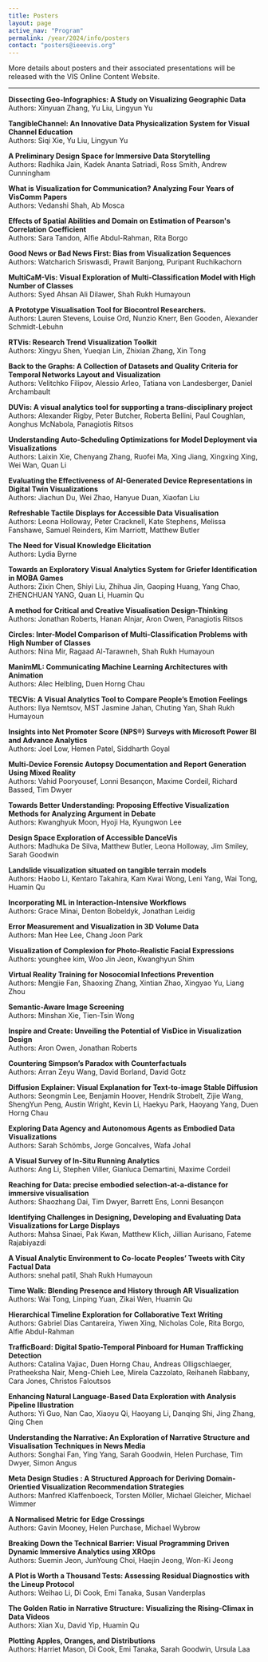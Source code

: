 ```yaml
---
title: Posters
layout: page
active_nav: "Program"
permalink: /year/2024/info/posters
contact: "posters@ieeevis.org"
---
```


More details about posters and their associated presentations will be released with the VIS Online Content Website.

<hr />

**Dissecting Geo-Infographics: A Study on Visualizing Geographic Data**<br/>
Authors: Xinyuan Zhang, Yu Liu, Lingyun Yu

**TangibleChannel: An Innovative Data Physicalization System for Visual Channel Education**<br/>
Authors: Siqi Xie, Yu Liu, Lingyun Yu

**A Preliminary Design Space for Immersive Data Storytelling**<br/>
Authors: Radhika Jain, Kadek Ananta Satriadi, Ross Smith, Andrew Cunningham

**What is Visualization for Communication? Analyzing Four Years of VisComm Papers**<br/>
Authors: Vedanshi Shah, Ab Mosca

**Effects of Spatial Abilities and Domain on Estimation of Pearson's Correlation Coefficient**<br/>
Authors: Sara Tandon, Alfie Abdul-Rahman, Rita Borgo

**Good News or Bad News First: Bias from Visualization Sequences**<br/>
Authors: Watcharich Sriswasdi, Prawit Banjong, Puripant Ruchikachorn

**MultiCaM-Vis: Visual Exploration of Multi-Classification Model with High Number of Classes**<br/>
Authors: Syed Ahsan Ali Dilawer, Shah Rukh Humayoun

**A Prototype Visualisation Tool for Biocontrol Researchers.**<br/>
Authors: Lauren Stevens, Louise Ord, Nunzio Knerr, Ben Gooden, Alexander Schmidt-Lebuhn

**RTVis: Research Trend Visualization Toolkit**<br/>
Authors: Xingyu Shen, Yueqian Lin, Zhixian Zhang, Xin Tong

**Back to the Graphs: A Collection of Datasets and Quality Criteria for Temporal Networks Layout and Visualization**<br/>
Authors: Velitchko Filipov, Alessio Arleo, Tatiana von Landesberger, Daniel Archambault

**DUVis: A visual analytics tool for supporting a trans-disciplinary project**<br/>
Authors: Alexander Rigby, Peter Butcher, Roberta Bellini, Paul Coughlan, Aonghus McNabola, Panagiotis Ritsos

**Understanding Auto-Scheduling Optimizations for Model Deployment via Visualizations**<br/>
Authors: Laixin Xie, Chenyang Zhang, Ruofei Ma, Xing Jiang, Xingxing Xing, Wei Wan, Quan Li

**Evaluating the Effectiveness of AI-Generated Device Representations in Digital Twin Visualizations**<br/>
Authors: Jiachun Du, Wei Zhao, Hanyue Duan, Xiaofan Liu

**Refreshable Tactile Displays for Accessible Data Visualisation**<br/>
Authors: Leona Holloway, Peter Cracknell, Kate Stephens, Melissa Fanshawe, Samuel Reinders, Kim Marriott, Matthew Butler

**The Need for Visual Knowledge Elicitation**<br/>
Authors: Lydia Byrne

**Towards an Exploratory Visual Analytics System for Griefer Identification in MOBA Games**<br/>
Authors: Zixin Chen, Shiyi Liu, Zhihua Jin, Gaoping Huang, Yang Chao, ZHENCHUAN YANG, Quan Li, Huamin Qu

**A method for Critical and Creative Visualisation Design-Thinking**<br/>
Authors: Jonathan Roberts, Hanan Alnjar, Aron Owen, Panagiotis Ritsos

**Circles: Inter-Model Comparison of Multi-Classification Problems with High Number of Classes**<br/>
Authors: Nina Mir, Ragaad Al-Tarawneh, Shah Rukh Humayoun

**ManimML: Communicating Machine Learning Architectures with Animation**<br/>
Authors: Alec Helbling, Duen Horng Chau

**TECVis: A Visual Analytics Tool to Compare People’s Emotion Feelings**<br/>
Authors: Ilya Nemtsov, MST Jasmine Jahan, Chuting Yan, Shah Rukh Humayoun

**Insights into Net Promoter Score (NPS®) Surveys with Microsoft Power BI and Advance Analytics**<br/>
Authors: Joel Low, Hemen Patel, Siddharth Goyal

**Multi-Device Forensic Autopsy Documentation and Report Generation Using Mixed Reality**<br/>
Authors: Vahid Pooryousef, Lonni Besançon, Maxime Cordeil, Richard Bassed, Tim Dwyer

**Towards Better Understanding: Proposing Effective Visualization Methods for Analyzing Argument in Debate**<br/>
Authors: Kwanghyuk Moon, Hyoji Ha, Kyungwon Lee

**Design Space Exploration of Accessible DanceVis**<br/>
Authors: Madhuka De Silva, Matthew Butler, Leona Holloway, Jim Smiley, Sarah Goodwin

**Landslide visualization situated on tangible terrain models**<br/>
Authors: Haobo Li, Kentaro Takahira, Kam Kwai Wong, Leni Yang, Wai Tong, Huamin Qu

**Incorporating ML in Interaction-Intensive Workflows**<br/>
Authors: Grace Minai, Denton Bobeldyk, Jonathan Leidig

**Error Measurement and Visualization in 3D Volume Data**<br/>
Authors: Man Hee Lee, Chang Joon Park

**Visualization of Complexion for Photo-Realistic Facial Expressions**<br/>
Authors: younghee kim, Woo Jin Jeon, Kwanghyun Shim

**Virtual Reality Training for Nosocomial Infections Prevention**<br/>
Authors: Mengjie Fan, Shaoxing Zhang, Xintian Zhao, Xingyao Yu, Liang Zhou

**Semantic-Aware Image Screening**<br/>
Authors: Minshan Xie, Tien-Tsin Wong

**Inspire and Create: Unveiling the Potential of VisDice in Visualization Design**<br/>
Authors: Aron Owen, Jonathan Roberts

**Countering Simpson’s Paradox with Counterfactuals**<br/>
Authors: Arran Zeyu Wang, David Borland, David Gotz

**Diffusion Explainer: Visual Explanation for Text-to-image Stable Diffusion**<br/>
Authors: Seongmin Lee, Benjamin Hoover, Hendrik Strobelt, Zijie Wang, ShengYun Peng, Austin Wright, Kevin Li, Haekyu Park, Haoyang Yang, Duen Horng Chau

**Exploring Data Agency and Autonomous Agents as Embodied Data Visualizations**<br/>
Authors: Sarah Schömbs, Jorge Goncalves, Wafa Johal

**A Visual Survey of In-Situ Running Analytics**<br/>
Authors: Ang Li, Stephen Viller, Gianluca Demartini, Maxime Cordeil

**Reaching for Data: precise embodied selection-at-a-distance for immersive visualisation**<br/>
Authors: Shaozhang Dai, Tim Dwyer, Barrett Ens, Lonni Besançon

**Identifying Challenges in Designing, Developing and Evaluating Data Visualizations for Large Displays**<br/>
Authors: Mahsa Sinaei, Pak Kwan, Matthew Klich, Jillian Aurisano, Fateme Rajabiyazdi

**A Visual Analytic Environment to Co-locate Peoples’ Tweets with City Factual Data**<br/>
Authors: snehal patil, Shah Rukh Humayoun

**Time Walk: Blending Presence and History through AR Visualization**<br/>
Authors: Wai Tong, Linping Yuan, Zikai Wen, Huamin Qu

**Hierarchical Timeline Exploration for Collaborative Text Writing**<br/>
Authors: Gabriel Dias Cantareira, Yiwen Xing, Nicholas Cole, Rita Borgo, Alfie Abdul-Rahman

**TrafficBoard: Digital Spatio-Temporal Pinboard for Human Trafficking Detection**<br/>
Authors: Catalina Vajiac, Duen Horng Chau, Andreas Olligschlaeger, Pratheeksha Nair, Meng-Chieh Lee, Mirela Cazzolato, Reihaneh Rabbany, Cara Jones, Christos Faloutsos

**Enhancing Natural Language-Based Data Exploration with Analysis Pipeline Illustration**<br/>
Authors: Yi Guo, Nan Cao, Xiaoyu Qi, Haoyang Li, Danqing Shi, Jing Zhang, Qing Chen

**Understanding the Narrative: An Exploration of Narrative Structure and Visualisation Techniques in News Media**<br/>
Authors: Songhai Fan, Ying Yang, Sarah Goodwin, Helen Purchase, Tim Dwyer, Simon Angus

**Meta Design Studies : A Structured Approach for Deriving Domain-Orientied Visualization Recommendation Strategies**<br/>
Authors: Manfred Klaffenboeck, Torsten Möller, Michael Gleicher, Michael Wimmer

**A Normalised Metric for Edge Crossings**<br/>
Authors: Gavin Mooney, Helen Purchase, Michael Wybrow

**Breaking Down the Technical Barrier: Visual Programming Driven Dynamic Immersive Analytics using XROps**<br/>
Authors: Suemin Jeon, JunYoung Choi, Haejin Jeong, Won-Ki Jeong

**A Plot is Worth a Thousand Tests: Assessing Residual Diagnostics with the Lineup Protocol**<br/>
Authors: Weihao Li, Di Cook, Emi Tanaka, Susan Vanderplas

**The Golden Ratio in Narrative Structure: Visualizing the Rising-Climax in Data Videos**<br/>
Authors: Xian Xu, David Yip, Huamin Qu

**Plotting Apples, Oranges, and Distributions**<br/>
Authors: Harriet Mason, Di Cook, Emi Tanaka, Sarah Goodwin, Ursula Laa
